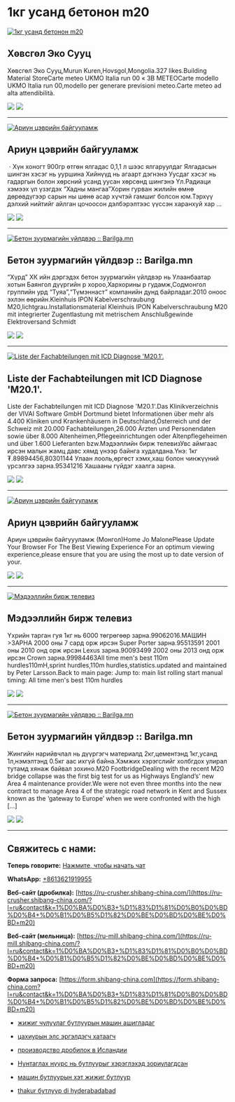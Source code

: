 # 1кг усанд бетонон m20

<a href="https://swt.shibang-china.com/?l=ru&img&k=1%D0%BA%D0%B3+%D1%83%D1%81%D0%B0%D0%BD%D0%B4+%D0%B1%D0%B5%D1%82%D0%BE%D0%BD%D0%BE%D0%BD+m20" target="_blank">![1кг усанд бетонон m20](http://static.shibang-china.com/all-800x300/895.jpg)</a>

## Хөвсгөл Эко Сууц
Хөвсгөл Эко Сууц,Murun Kuren,Hovsgol,Mongolia.327 likes.Building Material StoreCarte meteo UKMO Italia run 00 &#171; 3B METEOCarte modello UKMO Italia run 00,modello per generare previsioni meteo.Carte meteo ad alta attendibilit&#224;.


<a href="https://whatsapp.shibangsoft.com/WhatsApp.php" target="_blank" title="WhatsApp">![](http://static.shibang-china.com/icon/whatsapp.png)</a> <a href="https://swt.shibang-china.com/?l=ru&icon&k=1%D0%BA%D0%B3+%D1%83%D1%81%D0%B0%D0%BD%D0%B4+%D0%B1%D0%B5%D1%82%D0%BE%D0%BD%D0%BE%D0%BD+m20" target="_blank">![](http://static.shibang-china.com/icon/chat-ru.png)</a>

---

<a href="https://swt.shibang-china.com/?l=ru&img&k=1%D0%BA%D0%B3+%D1%83%D1%81%D0%B0%D0%BD%D0%B4+%D0%B1%D0%B5%D1%82%D0%BE%D0%BD%D0%BE%D0%BD+m20" target="_blank">![Ариун цэврийн байгууламж](http://static.shibang-china.com/all-800x300/692.jpg)</a>

## Ариун цэврийн байгууламж
&nbsp;&#0183;&#32;Хүн хоногт 900гр өтгөн ялгадас 0,1,1 л шээс ялгаруулдаг Ялгадасын шингэн хэсэг нь ууршина Хийнүүд нь агаарт дэгнэнэ Уусдаг хэсэг нь гадаргын болон хөрсний усанд уусан хөрсөнд шингэнэ Үл.Радиаци хэмээх үл үзэгдэх “Хадны мангаа”Хорин гурван жилийн өмнө дөрөвдүгээр сарын ны шөнө асар хүчтэй гамшиг болсон юм.Тэрхүү дэлхий нийтийг айлган цочоосон дэлбэрэлтээс үүссэн харанхуй хар …


<a href="https://whatsapp.shibangsoft.com/WhatsApp.php" target="_blank" title="WhatsApp">![](http://static.shibang-china.com/icon/whatsapp.png)</a> <a href="https://swt.shibang-china.com/?l=ru&icon&k=1%D0%BA%D0%B3+%D1%83%D1%81%D0%B0%D0%BD%D0%B4+%D0%B1%D0%B5%D1%82%D0%BE%D0%BD%D0%BE%D0%BD+m20" target="_blank">![](http://static.shibang-china.com/icon/chat-ru.png)</a>

---

<a href="https://swt.shibang-china.com/?l=ru&img&k=1%D0%BA%D0%B3+%D1%83%D1%81%D0%B0%D0%BD%D0%B4+%D0%B1%D0%B5%D1%82%D0%BE%D0%BD%D0%BE%D0%BD+m20" target="_blank">![Бетон зуурмагийн үйлдвэр :: Barilga.mn](http://static.shibang-china.com/all-800x300/1496.jpg)</a>

## Бетон зуурмагийн үйлдвэр :: Barilga.mn
“Хүрд” ХК ийн дэргэдэх бетон зуурмагийн үйлдвэр нь Улаанбаатар хотын Баянгол дүүргийн р хороо,Хархорины р гудамж,Содмонгол группийн урд “Туяа”,“Түмэннаст” компанийн дунд байрладаг.2010 оноос эхлэн өөрийн.Kleinhuis IPON Kabelverschraubung M20,lichtgrau.Installationsmaterial Kleinhuis IPON Kabelverschraubung M20 mit integrierter Zugentlastung mit metrischem Anschlu&#223;gewinde Elektroversand Schmidt


<a href="https://whatsapp.shibangsoft.com/WhatsApp.php" target="_blank" title="WhatsApp">![](http://static.shibang-china.com/icon/whatsapp.png)</a> <a href="https://swt.shibang-china.com/?l=ru&icon&k=1%D0%BA%D0%B3+%D1%83%D1%81%D0%B0%D0%BD%D0%B4+%D0%B1%D0%B5%D1%82%D0%BE%D0%BD%D0%BE%D0%BD+m20" target="_blank">![](http://static.shibang-china.com/icon/chat-ru.png)</a>

---

<a href="https://swt.shibang-china.com/?l=ru&img&k=1%D0%BA%D0%B3+%D1%83%D1%81%D0%B0%D0%BD%D0%B4+%D0%B1%D0%B5%D1%82%D0%BE%D0%BD%D0%BE%D0%BD+m20" target="_blank">![Liste der Fachabteilungen mit ICD Diagnose 'M20.1'.](http://static.shibang-china.com/all-800x300/181.jpg)</a>

## Liste der Fachabteilungen mit ICD Diagnose 'M20.1'.
Liste der Fachabteilungen mit ICD Diagnose 'M20.1'.Das Klinikverzeichnis der VIVAI Software GmbH Dortmund bietet Informationen &#252;ber mehr als 4.400 Kliniken und Krankenh&#228;usern in Deutschland,&#214;sterreich und der Schweiz mit 20.000 Fachabteilungen,26.000 &#196;rzten und Personendaten sowie &#252;ber 8.000 Altenheimen,Pflegeeinrichtungen oder Altenpflegeheimen und &#252;ber 1.600 Lieferanten bzw.Мэдээллийн бирж телевизУвс аймгаас ирсэн малын жамц давс хямд үнээр байнга худалдана.Үнэ: 1кг ₮.89894456,80301144 Улаан лооль,өргөст хэмх,хаш болон чинжүүний үрсэлгээ зарна.95341216 Хашааны гүйдэг хаалга зарна.


<a href="https://whatsapp.shibangsoft.com/WhatsApp.php" target="_blank" title="WhatsApp">![](http://static.shibang-china.com/icon/whatsapp.png)</a> <a href="https://swt.shibang-china.com/?l=ru&icon&k=1%D0%BA%D0%B3+%D1%83%D1%81%D0%B0%D0%BD%D0%B4+%D0%B1%D0%B5%D1%82%D0%BE%D0%BD%D0%BE%D0%BD+m20" target="_blank">![](http://static.shibang-china.com/icon/chat-ru.png)</a>

---

<a href="https://swt.shibang-china.com/?l=ru&img&k=1%D0%BA%D0%B3+%D1%83%D1%81%D0%B0%D0%BD%D0%B4+%D0%B1%D0%B5%D1%82%D0%BE%D0%BD%D0%BE%D0%BD+m20" target="_blank">![Ариун цэврийн байгууламж](http://static.shibang-china.com/all-800x300/676.jpg)</a>

## Ариун цэврийн байгууламж
Ариун цэврийн байгуууламж (Монгол)Home Jo MalonePlease Update Your Browser For The Best Viewing Experience For an optimum viewing experience,please ensure that you are using the most up to date version of your.


<a href="https://whatsapp.shibangsoft.com/WhatsApp.php" target="_blank" title="WhatsApp">![](http://static.shibang-china.com/icon/whatsapp.png)</a> <a href="https://swt.shibang-china.com/?l=ru&icon&k=1%D0%BA%D0%B3+%D1%83%D1%81%D0%B0%D0%BD%D0%B4+%D0%B1%D0%B5%D1%82%D0%BE%D0%BD%D0%BE%D0%BD+m20" target="_blank">![](http://static.shibang-china.com/icon/chat-ru.png)</a>

---

<a href="https://swt.shibang-china.com/?l=ru&img&k=1%D0%BA%D0%B3+%D1%83%D1%81%D0%B0%D0%BD%D0%B4+%D0%B1%D0%B5%D1%82%D0%BE%D0%BD%D0%BE%D0%BD+m20" target="_blank">![Мэдээллийн бирж телевиз](http://static.shibang-china.com/all-800x300/231.jpg)</a>

## Мэдээллийн бирж телевиз
Үхрийн тарган гуя 1кг нь 6000 төгрөгөөр зарна.99062016.МАШИН &gt;ЗАРНА 2000 оны 7 сард орж ирсэн Super Porter зарна.95513591 2001 оны 2010 онд орж ирсэн Lexus зарна.90093499 2002 оны 2013 онд орж ирсэн Crown зарна.99984463All time men's best 110m hurdles110mH,sprint hurdles,110m hurdles,statistics.updated and maintained by Peter Larsson.Back to main page: Jump to: main list rolling start manual timing: All time men's best 110m hurdles


<a href="https://whatsapp.shibangsoft.com/WhatsApp.php" target="_blank" title="WhatsApp">![](http://static.shibang-china.com/icon/whatsapp.png)</a> <a href="https://swt.shibang-china.com/?l=ru&icon&k=1%D0%BA%D0%B3+%D1%83%D1%81%D0%B0%D0%BD%D0%B4+%D0%B1%D0%B5%D1%82%D0%BE%D0%BD%D0%BE%D0%BD+m20" target="_blank">![](http://static.shibang-china.com/icon/chat-ru.png)</a>

---

<a href="https://swt.shibang-china.com/?l=ru&img&k=1%D0%BA%D0%B3+%D1%83%D1%81%D0%B0%D0%BD%D0%B4+%D0%B1%D0%B5%D1%82%D0%BE%D0%BD%D0%BE%D0%BD+m20" target="_blank">![Бетон зуурмагийн үйлдвэр :: Barilga.mn](http://static.shibang-china.com/all-800x300/1151.jpg)</a>

## Бетон зуурмагийн үйлдвэр :: Barilga.mn
Жингийн нарийвчлал нь дүүргэгч материалд 2кг,цементэнд 1кг,усанд 1л,нэмэлтэнд 0.5кг аас ихгүй байна.Хэмжих хэрэгслийг холбгдох улирал тутамд хянаж байвал зохино.M20 FootbridgeDealing with the recent M20 bridge collapse was the first big test for us as Highways England’s’ new Area 4 maintenance provider.We were not even three months into the new contract to manage Area 4 of the strategic road network in Kent and Sussex known as the ‘gateway to Europe’ when we were confronted with the high […]


<a href="https://whatsapp.shibangsoft.com/WhatsApp.php" target="_blank" title="WhatsApp">![](http://static.shibang-china.com/icon/whatsapp.png)</a> <a href="https://swt.shibang-china.com/?l=ru&icon&k=1%D0%BA%D0%B3+%D1%83%D1%81%D0%B0%D0%BD%D0%B4+%D0%B1%D0%B5%D1%82%D0%BE%D0%BD%D0%BE%D0%BD+m20" target="_blank">![](http://static.shibang-china.com/icon/chat-ru.png)</a>

---
## Свяжитесь с нами:

**Теперь говорите:** [Нажмите, чтобы начать чат](https://swt.shibang-china.com?l=ru&contact&k=1%D0%BA%D0%B3+%D1%83%D1%81%D0%B0%D0%BD%D0%B4+%D0%B1%D0%B5%D1%82%D0%BE%D0%BD%D0%BE%D0%BD+m20)

**WhatsApp:**  [+8613621919955](https://whatsapp.shibangsoft.com/WhatsApp.php)

**Веб-сайт (дробилка):** [https://ru-crusher.shibang-china.com/](https://ru-crusher.shibang-china.com/?l=ru&contact&k=1%D0%BA%D0%B3+%D1%83%D1%81%D0%B0%D0%BD%D0%B4+%D0%B1%D0%B5%D1%82%D0%BE%D0%BD%D0%BE%D0%BD+m20)

**Веб-сайт (мельница):** [https://ru-mill.shibang-china.com/](https://ru-mill.shibang-china.com/?l=ru&contact&k=1%D0%BA%D0%B3+%D1%83%D1%81%D0%B0%D0%BD%D0%B4+%D0%B1%D0%B5%D1%82%D0%BE%D0%BD%D0%BE%D0%BD+m20)

**Форма запроса:** [https://form.shibang-china.com](https://form.shibang-china.com?l=ru&contact&k=1%D0%BA%D0%B3+%D1%83%D1%81%D0%B0%D0%BD%D0%B4+%D0%B1%D0%B5%D1%82%D0%BE%D0%BD%D0%BE%D0%BD+m20)

* [жижиг чулуулаг бутлуурын машин ашигладаг](../127/%D0%B6%D0%B8%D0%B6%D0%B8%D0%B3%20%D1%87%D1%83%D0%BB%D1%83%D1%83%D0%BB%D0%B0%D0%B3%20%D0%B1%D1%83%D1%82%D0%BB%D1%83%D1%83%D1%80%D1%8B%D0%BD%20%D0%BC%D0%B0%D1%88%D0%B8%D0%BD%20%D0%B0%D1%88%D0%B8%D0%B3%D0%BB%D0%B0%D0%B4%D0%B0%D0%B3.md)

* [цахиурын элс эргэлдэгч хатаагч](../126/%D1%86%D0%B0%D1%85%D0%B8%D1%83%D1%80%D1%8B%D0%BD%20%D1%8D%D0%BB%D1%81%20%D1%8D%D1%80%D0%B3%D1%8D%D0%BB%D0%B4%D1%8D%D0%B3%D1%87%20%D1%85%D0%B0%D1%82%D0%B0%D0%B0%D0%B3%D1%87.md)

* [производство дробилок в Исландии](../126/%D0%BF%D1%80%D0%BE%D0%B8%D0%B7%D0%B2%D0%BE%D0%B4%D1%81%D1%82%D0%B2%D0%BE%20%D0%B4%D1%80%D0%BE%D0%B1%D0%B8%D0%BB%D0%BE%D0%BA%20%D0%B2%20%D0%98%D1%81%D0%BB%D0%B0%D0%BD%D0%B4%D0%B8%D0%B8.md)

* [Нунтаглах нүүрс нь бутлуурыг хэрэглэхэд зориулагдсан](../127/%D0%9D%D1%83%D0%BD%D1%82%D0%B0%D0%B3%D0%BB%D0%B0%D1%85%20%D0%BD%D2%AF%D2%AF%D1%80%D1%81%20%D0%BD%D1%8C%20%D0%B1%D1%83%D1%82%D0%BB%D1%83%D1%83%D1%80%D1%8B%D0%B3%20%D1%85%D1%8D%D1%80%D1%8D%D0%B3%D0%BB%D1%8D%D1%85%D1%8D%D0%B4%20%D0%B7%D0%BE%D1%80%D0%B8%D1%83%D0%BB%D0%B0%D0%B3%D0%B4%D1%81%D0%B0%D0%BD.md)

* [машин бутлуурын хэт жижиг бутлуур](../126/%D0%BC%D0%B0%D1%88%D0%B8%D0%BD%20%D0%B1%D1%83%D1%82%D0%BB%D1%83%D1%83%D1%80%D1%8B%D0%BD%20%D1%85%D1%8D%D1%82%20%D0%B6%D0%B8%D0%B6%D0%B8%D0%B3%20%D0%B1%D1%83%D1%82%D0%BB%D1%83%D1%83%D1%80.md)

* [thakur бутлуур di hyderabadabad](../128/thakur%20%D0%B1%D1%83%D1%82%D0%BB%D1%83%D1%83%D1%80%20di%20hyderabadabad.md)